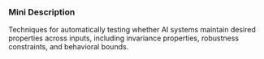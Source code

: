 ### Mini Description

Techniques for automatically testing whether AI systems maintain desired properties across inputs, including invariance properties, robustness constraints, and behavioral bounds.
